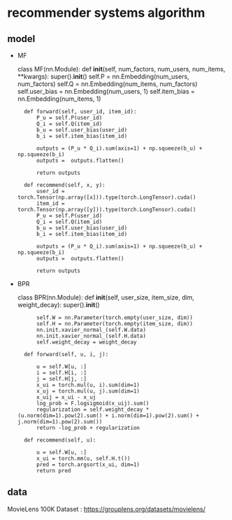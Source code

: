 # recommender systems algorithm

## model
* MF

    class MF(nn.Module):
        def __init__(self, num_factors, num_users, num_items, **kwargs):
            super().__init__()
            self.P = nn.Embedding(num_users, num_factors)
            self.Q = nn.Embedding(num_items, num_factors)
            self.user_bias = nn.Embedding(num_users, 1)
            self.item_bias = nn.Embedding(num_items, 1)

        def forward(self, user_id, item_id):
            P_u = self.P(user_id)
            Q_i = self.Q(item_id)
            b_u = self.user_bias(user_id)
            b_i = self.item_bias(item_id)

            outputs = (P_u * Q_i).sum(axis=1) + np.squeeze(b_u) + np.squeeze(b_i)
            outputs =  outputs.flatten()

            return outputs

        def recommend(self, x, y):
            user_id = torch.Tensor(np.array([x])).type(torch.LongTensor).cuda()
            item_id = torch.Tensor(np.array([y])).type(torch.LongTensor).cuda()
            P_u = self.P(user_id)
            Q_i = self.Q(item_id)
            b_u = self.user_bias(user_id)
            b_i = self.item_bias(item_id)

            outputs = (P_u * Q_i).sum(axis=1) + np.squeeze(b_u) + np.squeeze(b_i)
            outputs =  outputs.flatten()

            return outputs
* BPR

    class BPR(nn.Module):
        def __init__(self, user_size, item_size, dim, weight_decay):
            super().__init__()

            self.W = nn.Parameter(torch.empty(user_size, dim))
            self.H = nn.Parameter(torch.empty(item_size, dim))
            nn.init.xavier_normal_(self.W.data)
            nn.init.xavier_normal_(self.H.data)
            self.weight_decay = weight_decay

        def forward(self, u, i, j):

            u = self.W[u, :]
            i = self.H[i, :]
            j = self.H[j, :]
            x_ui = torch.mul(u, i).sum(dim=1)
            x_uj = torch.mul(u, j).sum(dim=1)
            x_uij = x_ui - x_uj
            log_prob = F.logsigmoid(x_uij).sum()
            regularization = self.weight_decay * (u.norm(dim=1).pow(2).sum() + i.norm(dim=1).pow(2).sum() + j.norm(dim=1).pow(2).sum())
            return -log_prob + regularization

        def recommend(self, u):

            u = self.W[u, :]
            x_ui = torch.mm(u, self.H.t())
            pred = torch.argsort(x_ui, dim=1)
            return pred
## data

MovieLens 100K Dataset : https://grouplens.org/datasets/movielens/
